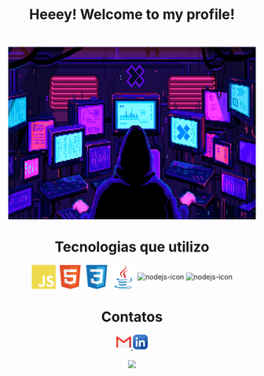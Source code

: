 
 <h1 align=center> Heeey! Welcome to my profile!</h1>


<div align="center">
  <img align="center" height="350" alt="coding-time" src="synthwave_code.gif" style="margin-top: 30px;">
  <div align="center">
    <h1 align="center">Tecnologias que utilizo</h1>
      <img align="center" height="50" width="50" alt="js-icon"  src="https://raw.githubusercontent.com/devicons/devicon/master/icons/javascript/javascript-plain.svg">
      <img align="center" height="50" width="50" alt="html-icon" src="https://raw.githubusercontent.com/devicons/devicon/master/icons/html5/html5-original.svg">
      <img align="center" height="50" width="50" alt="css-icon" src="https://raw.githubusercontent.com/devicons/devicon/master/icons/css3/css3-original.svg">
      <img align="center" height="50" width="50" alt="nodejs-icon" src="https://raw.githubusercontent.com/devicons/devicon/master/icons/java/java-original.svg">
      <img align="center" height="50" width="50" alt="nodejs-icon" src="https://cdn.jsdelivr.net/gh/devicons/devicon/icons/c/c-original.svg">
      <img align="center" height="50" width="50" alt="nodejs-icon" src="https://cdn.jsdelivr.net/gh/devicons/devicon/icons/postgresql/postgresql-plain-wordmark.svg">
      <h1 align="center">Contatos</h1>
        <a href = "mailto: gustavooliveira812@gmail.com">
          <img width="30" src="gmail.png">
        </a>
        <a href = "https://www.linkedin.com/in/gustavo-oliveira-da-cunha-606097269/">
          <img width="30" src="linkedin.png">
        </a>
        <br><br>
      <div display=inline-block">
        <img align="center" height="240em" src="https://github-readme-stats.vercel.app/api/top-langs/?username=GtOliv3r&layout=compact&langs_count=16&theme=neon">
      </div>
    </div>
 </div>
